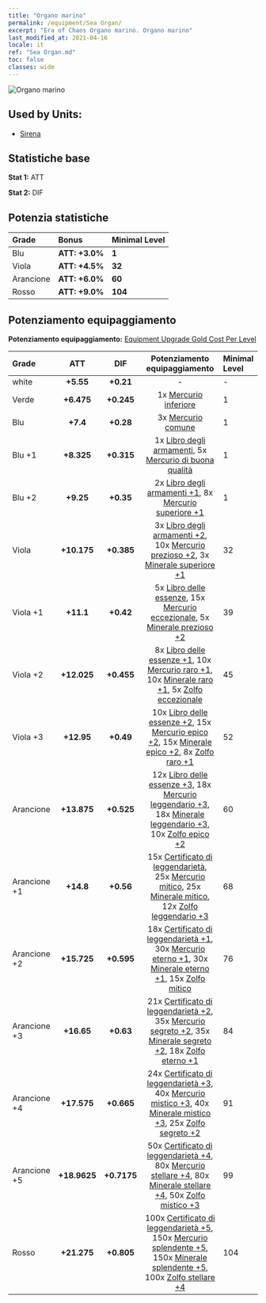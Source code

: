 ```yaml
---
title: "Organo marino"
permalink: /equipment/Sea Organ/
excerpt: "Era of Chaos Organo marino. Organo marino"
last_modified_at: 2021-04-16
locale: it
ref: "Sea Organ.md"
toc: false
classes: wide
---
```


  ![Organo marino](/images/e/e_99051.png)

## Used by Units:

* [Sirena](/it/units/Mermaid/) 


## Statistiche base
 **Stat 1:** ATT

 **Stat 2:** DIF

## Potenzia statistiche

  |     Grade    |   Bonus | Minimal Level | 
  |:-------------|:--------|:--------------| 
  | Blu | **ATT: +3.0%** | **1** | 
  | Viola | **ATT: +4.5%** | **32** | 
  | Arancione | **ATT: +6.0%** | **60** | 
  | Rosso | **ATT: +9.0%** | **104** | 


## Potenziamento equipaggiamento
 **Potenziamento equipaggiamento:** [Equipment Upgrade Gold Cost Per Level](/equipment/EquipmentUpgradeCostPerLevel/) 

  |          Grade      | ATT | DIF | Potenziamento equipaggiamento | Minimal Level |
  |:--------------------|:---------:|:---------:|:----------------:|:--------------|
  | white | **+5.55** | **+0.21** | - | - |
  | Verde | **+6.475** | **+0.245** | 1x [Mercurio inferiore](/it/Items/mat_2/) | 1 |
  | Blu | **+7.4** | **+0.28** | 3x [Mercurio comune](/it/Items/mat_8/) | 1 |
  | Blu +1 | **+8.325** | **+0.315** | 1x [Libro degli armamenti](/it/Items/mat_18/), 5x [Mercurio di buona qualità](/it/Items/mat_14/) | 1 |
  | Blu +2 | **+9.25** | **+0.35** | 2x [Libro degli armamenti +1](/it/Items/mat_25/), 8x [Mercurio superiore +1](/it/Items/mat_21/) | 1 |
  | Viola | **+10.175** | **+0.385** | 3x [Libro degli armamenti +2](/it/Items/mat_32/), 10x [Mercurio prezioso +2](/it/Items/mat_28/), 3x [Minerale superiore +1](/it/Items/mat_19/) | 32 |
  | Viola +1 | **+11.1** | **+0.42** | 5x [Libro delle essenze](/it/Items/mat_39/), 15x [Mercurio eccezionale](/it/Items/mat_35/), 5x [Minerale prezioso +2](/it/Items/mat_26/) | 39 |
  | Viola +2 | **+12.025** | **+0.455** | 8x [Libro delle essenze +1](/it/Items/mat_46/), 10x [Mercurio raro +1](/it/Items/mat_42/), 10x [Minerale raro +1](/it/Items/mat_40/), 5x [Zolfo eccezionale](/it/Items/mat_36/) | 45 |
  | Viola +3 | **+12.95** | **+0.49** | 10x [Libro delle essenze +2](/it/Items/mat_53/), 15x [Mercurio epico +2](/it/Items/mat_49/), 15x [Minerale epico +2](/it/Items/mat_47/), 8x [Zolfo raro +1](/it/Items/mat_43/) | 52 |
  | Arancione | **+13.875** | **+0.525** | 12x [Libro delle essenze +3](/it/Items/mat_60/), 18x [Mercurio leggendario +3](/it/Items/mat_56/), 18x [Minerale leggendario +3](/it/Items/mat_54/), 10x [Zolfo epico +2](/it/Items/mat_50/) | 60 |
  | Arancione +1 | **+14.8** | **+0.56** | 15x [Certificato di leggendarietà](/it/Items/mat_67/), 25x [Mercurio mitico](/it/Items/mat_63/), 25x [Minerale mitico](/it/Items/mat_61/), 12x [Zolfo leggendario +3](/it/Items/mat_57/) | 68 |
  | Arancione +2 | **+15.725** | **+0.595** | 18x [Certificato di leggendarietà +1](/it/Items/mat_74/), 30x [Mercurio eterno +1](/it/Items/mat_70/), 30x [Minerale eterno +1](/it/Items/mat_68/), 15x [Zolfo mitico](/it/Items/mat_64/) | 76 |
  | Arancione +3 | **+16.65** | **+0.63** | 21x [Certificato di leggendarietà +2](/it/Items/mat_81/), 35x [Mercurio segreto +2](/it/Items/mat_77/), 35x [Minerale segreto +2](/it/Items/mat_75/), 18x [Zolfo eterno +1](/it/Items/mat_71/) | 84 |
  | Arancione +4 | **+17.575** | **+0.665** | 24x [Certificato di leggendarietà +3](/it/Items/mat_88/), 40x [Mercurio mistico +3](/it/Items/mat_84/), 40x [Minerale mistico +3](/it/Items/mat_82/), 25x [Zolfo segreto +2](/it/Items/mat_78/) | 91 |
  | Arancione +5 | **+18.9625** | **+0.7175** | 50x [Certificato di leggendarietà +4](/it/Items/mat_95/), 80x [Mercurio stellare +4](/it/Items/mat_91/), 80x [Minerale stellare +4](/it/Items/mat_89/), 50x [Zolfo mistico +3](/it/Items/mat_85/) | 99 |
  | Rosso | **+21.275** | **+0.805** | 100x [Certificato di leggendarietà +5](/it/Items/mat_102/), 150x [Mercurio splendente +5](/it/Items/mat_98/), 150x [Minerale splendente +5](/it/Items/mat_96/), 100x [Zolfo stellare +4](/it/Items/mat_92/) | 104 |

